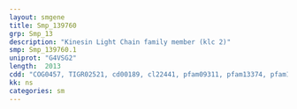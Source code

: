 ```yaml
---
layout: smgene
title: Smp_139760
grp: Smp_13
description: "Kinesin Light Chain family member (klc 2)"
smp: Smp_139760.1
uniprot: "G4VSG2"
length:  2013
cdd: "COG0457, TIGR02521, cd00189, cl22441, pfam09311, pfam13374, pfam13424, smart00028"
kk: ns
categories: sm
---
```

